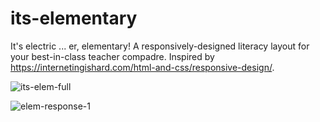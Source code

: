 # its-elementary
It's electric ... er, elementary!  A responsively-designed literacy layout for your best-in-class teacher compadre.  Inspired by https://internetingishard.com/html-and-css/responsive-design/.  

![its-elem-full](https://user-images.githubusercontent.com/44883733/54651253-66aafb80-4a88-11e9-8634-107b26bb6998.png)

![elem-response-1](https://user-images.githubusercontent.com/44883733/54651252-64e13800-4a88-11e9-8a02-ce60179665f9.png)
